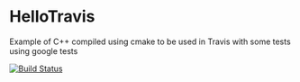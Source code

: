 # HelloTravis
Example of C++ compiled using cmake to be used in Travis with some tests using google tests

[![Build Status](https://travis-ci.org/meuter/HelloTravis.svg?branch=master)](https://travis-ci.org/meuter/HelloTravis)
